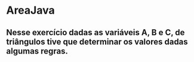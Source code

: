 # AreaJava
## Nesse exercício dadas as variáveis A, B e C, de triângulos tive que determinar os valores dadas algumas regras.
